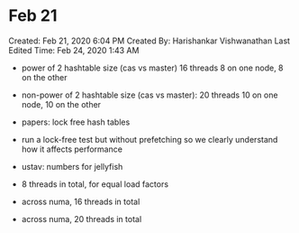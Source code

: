 # Feb 21

Created: Feb 21, 2020 6:04 PM
Created By: Harishankar Vishwanathan
Last Edited Time: Feb 24, 2020 1:43 AM

- power of 2 hashtable size (cas vs master)
16 threads
8 on one node, 8 on the other
- non-power of 2 hashtable size (cas vs master):
20 threads
10 on one node, 10 on the other
- papers:
lock free hash tables
- run a lock-free test but without prefetching so we clearly understand how it affects performance
- ustav:
numbers for jellyfish

- 8 threads in total, for equal load factors
- across numa, 16 threads in total
- across numa, 20 threads in total